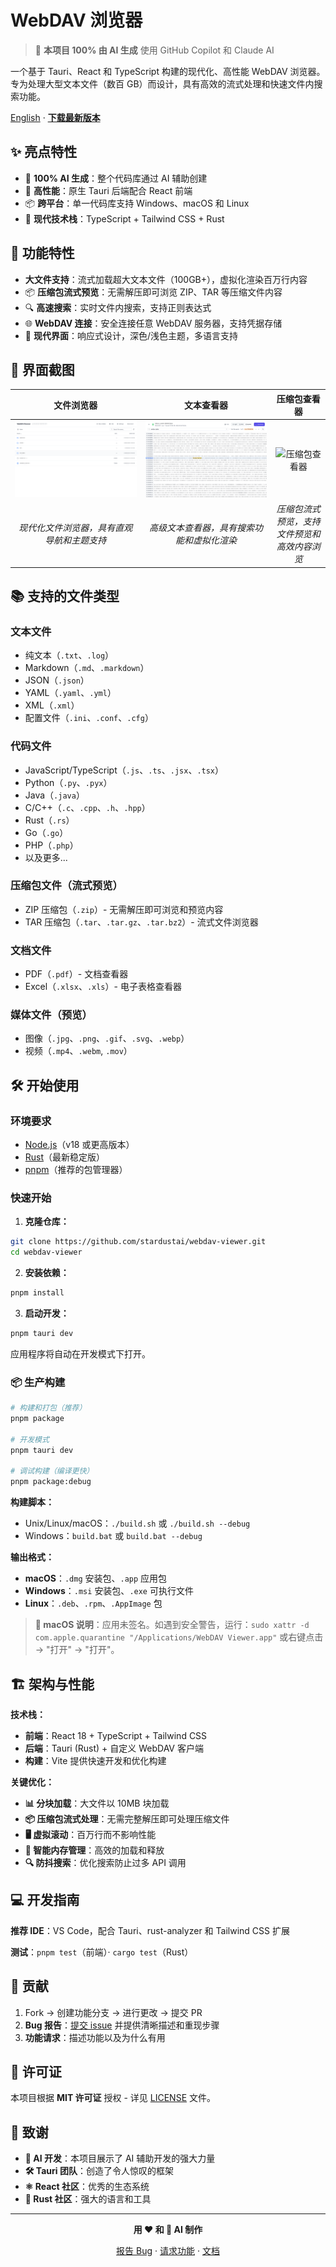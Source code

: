 # WebDAV 浏览器

> 🤖 **本项目 100% 由 AI 生成** 使用 GitHub Copilot 和 Claude AI

一个基于 Tauri、React 和 TypeScript 构建的现代化、高性能 WebDAV 浏览器。专为处理大型文本文件（数百 GB）而设计，具有高效的流式处理和快速文件内搜索功能。

[English](README.md) · **[下载最新版本](https://github.com/stardustai/webdav-viewer/releases/latest)**

## ✨ 亮点特性

- 🤖 **100% AI 生成**：整个代码库通过 AI 辅助创建
- 🚀 **高性能**：原生 Tauri 后端配合 React 前端
- 📦 **跨平台**：单一代码库支持 Windows、macOS 和 Linux
- 🔧 **现代技术栈**：TypeScript + Tailwind CSS + Rust

## 🚀 功能特性

-  **大文件支持**：流式加载超大文本文件（100GB+），虚拟化渲染百万行内容
- 📦 **压缩包流式预览**：无需解压即可浏览 ZIP、TAR 等压缩文件内容
- 🔍 **高速搜索**：实时文件内搜索，支持正则表达式
- 🌐 **WebDAV 连接**：安全连接任意 WebDAV 服务器，支持凭据存储
- 🎨 **现代界面**：响应式设计，深色/浅色主题，多语言支持

## 📸 界面截图

| 文件浏览器 | 文本查看器 | 压缩包查看器 |
|:----------:|:----------:|:------------:|
| ![文件浏览器](screenshots/home.png) | ![文本查看器](screenshots/text.png) | ![压缩包查看器](screenshots/archive.png) |
| *现代化文件浏览器，具有直观导航和主题支持* | *高级文本查看器，具有搜索功能和虚拟化渲染* | *压缩包流式预览，支持文件预览和高效内容浏览* |

## 📚 支持的文件类型

### 文本文件
- 纯文本（`.txt`、`.log`）
- Markdown（`.md`、`.markdown`）
- JSON（`.json`）
- YAML（`.yaml`、`.yml`）
- XML（`.xml`）
- 配置文件（`.ini`、`.conf`、`.cfg`）

### 代码文件
- JavaScript/TypeScript（`.js`、`.ts`、`.jsx`、`.tsx`）
- Python（`.py`、`.pyx`）
- Java（`.java`）
- C/C++（`.c`、`.cpp`、`.h`、`.hpp`）
- Rust（`.rs`）
- Go（`.go`）
- PHP（`.php`）
- 以及更多...

### 压缩包文件（流式预览）
- ZIP 压缩包（`.zip`）- 无需解压即可浏览和预览内容
- TAR 压缩包（`.tar`、`.tar.gz`、`.tar.bz2`）- 流式文件浏览器

### 文档文件
- PDF（`.pdf`）- 文档查看器
- Excel（`.xlsx`、`.xls`）- 电子表格查看器

### 媒体文件（预览）
- 图像（`.jpg`、`.png`、`.gif`、`.svg`、`.webp`）
- 视频（`.mp4`、`.webm`, `.mov`）

## 🛠 开始使用

### 环境要求

- [Node.js](https://nodejs.org/)（v18 或更高版本）
- [Rust](https://rustup.rs/)（最新稳定版）
- [pnpm](https://pnpm.io/)（推荐的包管理器）

### 快速开始

1. **克隆仓库：**
```bash
git clone https://github.com/stardustai/webdav-viewer.git
cd webdav-viewer
```

2. **安装依赖：**
```bash
pnpm install
```

3. **启动开发：**
```bash
pnpm tauri dev
```

应用程序将自动在开发模式下打开。

### 📦 生产构建

```bash
# 构建和打包（推荐）
pnpm package

# 开发模式
pnpm tauri dev

# 调试构建（编译更快）
pnpm package:debug
```

**构建脚本：**
- Unix/Linux/macOS：`./build.sh` 或 `./build.sh --debug`
- Windows：`build.bat` 或 `build.bat --debug`

**输出格式：**
- **macOS**：`.dmg` 安装包、`.app` 应用包
- **Windows**：`.msi` 安装包、`.exe` 可执行文件
- **Linux**：`.deb`、`.rpm`、`.AppImage` 包

> **📱 macOS 说明**：应用未签名。如遇到安全警告，运行：`sudo xattr -d com.apple.quarantine "/Applications/WebDAV Viewer.app"` 或右键点击 → "打开" → "打开"。

## 🏗 架构与性能

**技术栈：**
- **前端**：React 18 + TypeScript + Tailwind CSS
- **后端**：Tauri (Rust) + 自定义 WebDAV 客户端
- **构建**：Vite 提供快速开发和优化构建

**关键优化：**
- **📊 分块加载**：大文件以 10MB 块加载
- **📦 压缩包流式处理**：无需完整解压即可处理压缩文件
- **🖥 虚拟滚动**：百万行而不影响性能
- **🧠 智能内存管理**：高效的加载和释放
- **🔍 防抖搜索**：优化搜索防止过多 API 调用

## 💻 开发指南

**推荐 IDE**：VS Code，配合 Tauri、rust-analyzer 和 Tailwind CSS 扩展

**测试**：`pnpm test`（前端）· `cargo test`（Rust）

## 🤝 贡献

1. Fork → 创建功能分支 → 进行更改 → 提交 PR
2. **Bug 报告**：[提交 issue](https://github.com/stardustai/webdav-viewer/issues) 并提供清晰描述和重现步骤
3. **功能请求**：描述功能以及为什么有用

## 📄 许可证

本项目根据 **MIT 许可证** 授权 - 详见 [LICENSE](LICENSE) 文件。

## 🙏 致谢

- **🤖 AI 开发**：本项目展示了 AI 辅助开发的强大力量
- **🛠 Tauri 团队**：创造了令人惊叹的框架
- **⚛️ React 社区**：优秀的生态系统
- **🦀 Rust 社区**：强大的语言和工具

---

<div align="center">

**用 ❤️ 和 🤖 AI 制作**

[报告 Bug](https://github.com/stardustai/webdav-viewer/issues) · [请求功能](https://github.com/stardustai/webdav-viewer/issues) · [文档](https://github.com/stardustai/webdav-viewer/wiki)

</div>
